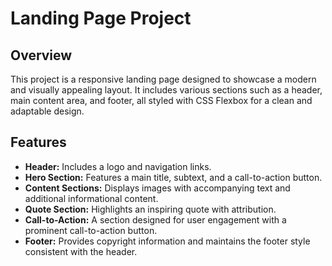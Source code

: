 # Landing Page Project

## Overview

This project is a responsive landing page designed to showcase a modern and visually appealing layout. It includes various sections such as a header, main content area, and footer, all styled with CSS Flexbox for a clean and adaptable design.

## Features

- **Header:** Includes a logo and navigation links.
- **Hero Section:** Features a main title, subtext, and a call-to-action button.
- **Content Sections:** Displays images with accompanying text and additional informational content.
- **Quote Section:** Highlights an inspiring quote with attribution.
- **Call-to-Action:** A section designed for user engagement with a prominent call-to-action button.
- **Footer:** Provides copyright information and maintains the footer style consistent with the header.